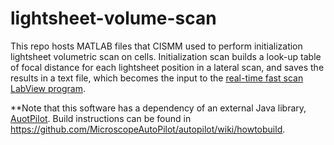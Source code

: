 # lightsheet-volume-scan
This repo hosts MATLAB files that CISMM used to perform initialization lightsheet volumetric scan on cells. Initialization scan builds a look-up table of focal distance for each lightsheet position in a lateral scan, and saves the results in a text file, which becomes the input to the [real-time fast scan LabView program](https://github.com/CISMM/fast_volume_scan).

**Note that this software has a dependency of an external Java library, [AuotPilot](https://microscopeautopilot.github.io/). Build instructions can be found in https://github.com/MicroscopeAutoPilot/autopilot/wiki/howtobuild. 
